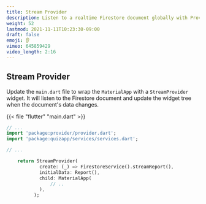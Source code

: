 ```yaml
---
title: Stream Provider
description: Listen to a realtime Firestore document globally with Provider
weight: 52
lastmod: 2021-11-11T10:23:30-09:00
draft: false
emoji: 👂
vimeo: 645859429
video_length: 2:16
---
```


## Stream Provider

Update the `main.dart` file to wrap the `MaterialApp` with a `StreamProvider` widget. It will listen to the Firestore document and update the widget tree when the document's data changes.

{{< file "flutter" "main.dart" >}}
```dart
// ...
import 'package:provider/provider.dart';
import 'package:quizapp/services/services.dart';

// ...

    return StreamProvider(
            create: (_) => FirestoreService().streamReport(),
            initialData: Report(),
            child: MaterialApp(
                // ..
            ),
          );
```